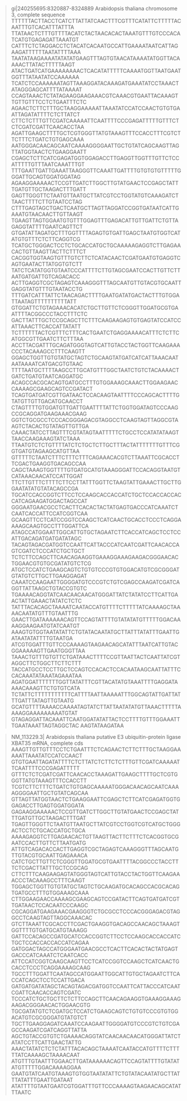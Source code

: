 >gi|240255695:8320887-8324889 Arabidopsis thaliana chromosome 3, complete sequence
TTTTTTACTTACCTCATCTTATTATCAACTTTCGTTTCATATTCTTTTTACAATTTGTCACATTTATTTA
TTATAACTCTTTGTTTTACATCTACTAACACACTAAATGTTTGTCCCACATCATGTGAGAGATTAAATGT
CATTTCTCTAGGACCTCTACATCACAATGCCATTGAAAATAATCATTAGAAGATTTTTTAATATTTTAAA
TAATATAAGAAAATATATATGAAGTTTAGTGTAACATAAAATATGGTTACAAAACTTATACTTTTTAAGT
ATACTGATCATGAAAAAAAACTCACATATTTTTCAAAATGGTTAATGAATGGTTTATAATATCCAAAAAA
TCATCTCCAAAAAATAGTTAAAGGATACAAAGATGAAATATCCTAAACTATAGGGAGCATTTTATAAAAT
CCAGTAAACTCTATAGAAGGAAGAAACGTCAAACGTGAATTACAAAGTTGTTGTTTCCTCTGAATTTCTC
AGAACTCTTCTTTGCTAAGGAAAAATTAAATATCCATCCAACTGTGTGAATTAGATATTTTCTCTTATCT
CTTCTCTTTGTTCGATCAAAAATTCAATTTTCCCGAGATTTTTGTTTCTCTCGATCGATTCAACACCTAA
AGATTGAAGCTTTTGCTCGTGGGTTATGTAAAGTTTCCACCTTTCGTCTTCTTTCTGATCTGTGAGCAAA
AATGGGACAACAGCAATCAAAAGGGGAATTGCTGTATCAGCAAGTTAGTTATGGTAACTCTGAAGGAATT
CGAGCTCTTCATCGAGATGGTGGAGACCTTGAGGTTGGTTTGTTCTCCATTTTTGTTTAATCAAATTTGT
TTTGAATTGATTGAAATTAAGGGTTCAAATTGATTTTGTGTGTGTTTTTGGGATTGCAGTGGATGGATAG
AGAAGGAAAAACTCCGTTGATCTTGGCTTGTATGAACTCCGAGCTATTTGATGTTGCTAAGACTTTGATT
GAGTTGGGTTCTAATGTTAATGCTTATCGTCCTGGTATGTCAAAGATCTTAACTTTTCTTGTAATCCTAG
CTTTGAGTAGCTGACTCAATGCTTAGTTAGGATCCGGTGATAATCATTGAAATGTAACAACTTGTTAAGT
TGAAGTTAGTGGAATGTGTTTGGAGTTTGAGACATTGTTGATTCTGTTAGAGGTATTTTGAATCAGTTCT
GTGATATTAGATGCTTTGGTTTTAGAGTGTGATTGAGCTAATGTGGTCATATGTGTTTCTCTTCAGGTCG
TCATGCTGGGACTCCTCTGCACCATGCTGCAAAAAGAGGTCTTGAGAACACTGTTAAGTTACTTCTTTCT
CACGGTGGTAAGTGTTTGTCTTCTCATACAACTCGATGAATGTGAGGTCAGTGAATACTTATGGTGTCTT
TATCTCATATGGTGTAATCCCATTTTCTTGTAGCGAATCCACTTGTTCTTAATGATGATTGTCAGACACC
ACTTGAGGTCGCTAGAGTCAAAGGGTTTAGCAATGTTGTACGTGCAATTGAGGTATGTTTGTAATACCTG
TTTGATCATTTATTCTAACAGACTTTTGAATGATATGACTACTTTGTGGATTAATAGTTTTTTTTTTATT
GTGGATTCTGTAGAAACACATCTGCTTGTTCTCGGGTTGGATGCGTGAATTTTACGGCCCTACCTTTCTC
GACTTATTTGCTCCGCAGCTTCTTTCAAGAAGAGTGTGAGTATCCATCCATTAAACTTCACCATTATATT
TCTTTTTTACTCGTTTCTTTCACTGAATCTGAGGAAAACATTTCTCTTCATGGCGTTGAATCTTCTTTAA
ACCTTACGATTTGCAGATGGGTAGTCATTGTACCTACTGGTTCAAGAAACCCTACAAAGCCTTTCAAGTT
GGAGCTGGTTGTGTATGCTAGTCTGCAAGTATGATCATCATTAAACAATAATAAAATCATGACGTGTAAC
TTTTAATGCTTTTAAGCCTTGCATGTTTGGCTAATCTGTCTACAAAACTGATCTGATGTAATCAGGATGC
ACAGCCACGCACAGTGATGCCTTTGTGGAAAGCAAACTTGGAAGAACCAAAAGCGAAGCAGTCCGATACT
TCAGTGATGATCGTTGATAACTCCACAAGTAATTTTCCCAGCACTTTTGTATGTTGTTGACATGCAACCT
CTAGTTTTGTGGATGTTGATTGAATTTTATTCTGGTGGATAGTCCCAAGCCGCAGGATGAAGAAACGAAG
GGTCTGCGCCTCCCACGGGAGACGTAGGCCTCAAGTAGTTAGGCGTAAGTCTACACTGTATAGTTGTTGA
CAAACTATCCTTAGTTTCGTATAGTAATTTTTCTGCCTCCATATATAAGTTAACCAAGAAAGTATCTAAA
TTAATGTCTCTGTTTTATCTCTGCTCTTGCTTTACTATTTTTTTGTTTCGGTGATGTAGAAGCATGTTAA
GTTTTTCTAATCTTTCTTTCTTTCAGAAACACGTCTTAAATTCGCACCTTCGACTGAAGGTGACAGCCAA
CAGCTAAAGTGGTTTTGTGATGCATGTAAAGGGATTCCACAGGTAATGTCATAAACAACATCCATTGGAT
TTCTTGTTTCTTTTCTTCCTTATTTGGTTCTAAGTATTGAAACTTGCTTGGAATATATGTATACAGCCGA
TGCATCCACCGGTCTTCCTCCAAGCACCACCATCTGCTCCACCACCACCATCAGAAGATGGACTAGCCAT
GGGAATGAACGCCTCACTTCACACTACTATGAGTGACCCATCAAATCTCAATCACCATTCCATCGGTCAA
GCAAGTTCCTCATCCGGTCCAAGCTCATCAACTGCACCTCCCTCAGGAAAAGCAAGTGCCTTTGGATTCA
ATAGCCATGGAATTGGCATTGTGCTAGAATCTTCACCATCAGCTCCTCCATTGACAGATGATGATATAGC
TACAGTAGACGATGGTCCAATTCATTACCCATCAATCGATTCAACACCAGTCGATCTCCCATCTGCTGCT
TCTCTTCCAGCTTCAACAGAAGGTGAAAGGAAAGAAGACGGGAACACTGGAACGTGTGCGATATGTCTCG
ATGCTCCATCTGAAGCAGTCTGTGTCCCGTGTGGACATGTCGCGGGATGTATGTCTTGCTTGAAGGAGAT
CAAATCCAAGAATTGGGGATGTCCCGTCTGTCGAGCCAAGATCGATCAGGTTATTAAGCTGTACCGTGTC
TGAAAACAGGTATCAACAACAACATGGGATTATCTATATCCTTCATTGAACTATTGAAACTATATCTCTC
TATTTACACAGCTAAAATCAATACCATGTTTTCTTTTTATCAAAAGCTAAAACAATATGTTTGTAATTTG
GAACTTGATAAAAAACAGTTCCAGTATTTTGTATATATGTTTTTGGACAAAAGGAAGAATGTATCAATGT
AAAGTGTGGTAATATATTCTGTATACAATATGCTTATTTATATTTGAATTGATAATATATTTTGTAATGA
ATCGTGGATTTGTTCCCAAAAGTAAGAACAGCATATTTAATCATTGTACGGAAAAAGTTGAATGGGTTAA
TAAACTGTTTGTGTTCTGATAAACTTTTCCGTTAATTACTCAATTATCGTAGGCTTCTGGCTTCTTCTTT
TACCATGCCTCCTTGCTCCAGTCCACACTCCACAATAAGCAATTATTTCCACAAATATAAATAGAAATAA
AGATGGATTTTTTTGGTTATATTTCGTTACATATGTAAATTTTGAGGATAAAACAAAGTTCTGTGTCATA
TCTATTCTTTTTTTTTTTCATTTTAATTAAAAATTTGGCAGTATTGATTATTTGATTTATAGTTGTAATG
GCATGTTTTAAAACCAAAATAGTATCTTATTAATATATGTTAAACTTTTTAAAAGGAAAAAAAAATGTAT
GTAGAGGATTACAAATTCAATGGATATATTACTCCTTTTGTTTGGAAATTTGAATAAATTAGTAGGCTAC
AAGTATAAGATAA

>NM_113229.3| Arabidopsis thaliana putative E3 ubiquitin-protein ligase XBAT35 mRNA, complete cds
AAAGTTGTTGTTTCCTCTGAATTTCTCAGAACTCTTCTTTGCTAAGGAAAAATTAAATATCCATCCAACT
GTGTGAATTAGATATTTTCTCTTATCTCTTCTCTTTGTTCGATCAAAAATTCAATTTTCCCGAGATTTTT
GTTTCTCTCGATCGATTCAACACCTAAAGATTGAAGCTTTTGCTCGTGGGTTATGTAAAGTTTCCACCTT
TCGTCTTCTTTCTGATCTGTGAGCAAAAATGGGACAACAGCAATCAAAAGGGGAATTGCTGTATCAGCAA
GTTAGTTATGGTAACTCTGAAGGAATTCGAGCTCTTCATCGAGATGGTGGAGACCTTGAGTGGATGGATA
GAGAAGGAAAAACTCCGTTGATCTTGGCTTGTATGAACTCCGAGCTATTTGATGTTGCTAAGACTTTGAT
TGAGTTGGGTTCTAATGTTAATGCTTATCGTCCTGGTCGTCATGCTGGGACTCCTCTGCACCATGCTGCA
AAAAGAGGTCTTGAGAACACTGTTAAGTTACTTCTTTCTCACGGTGCGAATCCACTTGTTCTTAATGATG
ATTGTCAGACACCACTTGAGGTCGCTAGAGTCAAAGGGTTTAGCAATGTTGTACGTGCAATTGAGAAACA
CATCTGCTTGTTCTCGGGTTGGATGCGTGAATTTTACGGCCCTACCTTTCTCGACTTATTTGCTCCGCAG
CTTCTTTCAAGAAGAGTATGGGTAGTCATTGTACCTACTGGTTCAAGAAACCCTACAAAGCCTTTCAAGT
TGGAGCTGGTTGTGTATGCTAGTCTGCAAGATGCACAGCCACGCACAGTGATGCCTTTGTGGAAAGCAAA
CTTGGAAGAACCAAAAGCGAAGCAGTCCGATACTTCAGTGATGATCGTTGATAACTCCACAATCCCAAGC
CGCAGGATGAAGAAACGAAGGGTCTGCGCCTCCCACGGGAGACGTAGGCCTCAAGTAGTTAGGCAAACAC
GTCTTAAATTCGCACCTTCGACTGAAGGTGACAGCCAACAGCTAAAGTGGTTTTGTGATGCATGTAAAGG
GATTCCACAGCCGATGCATCCACCGGTCTTCCTCCAAGCACCACCATCTGCTCCACCACCACCATCAGAA
GATGGACTAGCCATGGGAATGAACGCCTCACTTCACACTACTATGAGTGACCCATCAAATCTCAATCACC
ATTCCATCGGTCAAGCAAGTTCCTCATCCGGTCCAAGCTCATCAACTGCACCTCCCTCAGGAAAAGCAAG
TGCCTTTGGATTCAATAGCCATGGAATTGGCATTGTGCTAGAATCTTCACCATCAGCTCCTCCATTGACA
GATGATGATATAGCTACAGTAGACGATGGTCCAATTCATTACCCATCAATCGATTCAACACCAGTCGATC
TCCCATCTGCTGCTTCTCTTCCAGCTTCAACAGAAGGTGAAAGGAAAGAAGACGGGAACACTGGAACGTG
TGCGATATGTCTCGATGCTCCATCTGAAGCAGTCTGTGTCCCGTGTGGACATGTCGCGGGATGTATGTCT
TGCTTGAAGGAGATCAAATCCAAGAATTGGGGATGTCCCGTCTGTCGAGCCAAGATCGATCAGGTTATTA
AGCTGTACCGTGTCTGAAAACAGGTATCAACAACAACATGGGATTATCTATATCCTTCATTGAACTATTG
AAACTATATCTCTCTATTTACACAGCTAAAATCAATACCATGTTTTCTTTTTATCAAAAGCTAAAACAAT
ATGTTTGTAATTTGGAACTTGATAAAAAACAGTTCCAGTATTTTGTATATATGTTTTTGGACAAAAGGAA
GAATGTATCAATGTAAAGTGTGGTAATATATTCTGTATACAATATGCTTATTTATATTTGAATTGATAAT
ATATTTTGTAATGAATCGTGGATTTGTTCCCAAAAGTAAGAACAGCATATTTAATC
